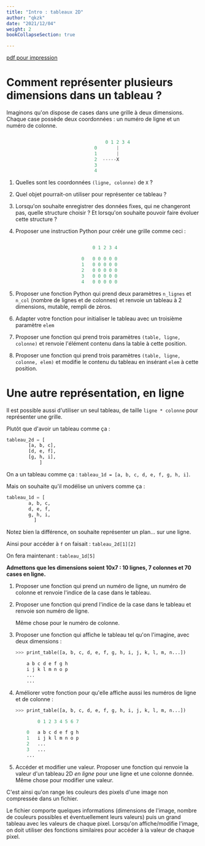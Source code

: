 ```yaml
---
title: "Intro : tableaux 2D"
author: "qkzk"
date: "2021/12/04"
weight: 2
bookCollapseSection: true

---
```


[pdf pour impression](./td_intro_2D.pdf)

# Comment représenter plusieurs dimensions dans un tableau ?

Imaginons qu'on dispose de cases dans une grille à deux dimensions.
Chaque case possède deux coordonnées : un numéro de ligne et un numéro de colonne.


```python

                                    0 1 2 3 4 
                                0       |
                                1       |
                                2  -----X 
                                3
                                4

```

1. Quelles sont les coordonnées `(ligne, colonne)` de `X` ?
2. Quel objet pourrait-on utiliser pour représenter ce tableau ?
3. Lorsqu'on souhaite enregistrer des données fixes, qui ne changeront pas, quelle structure
    choisir ? Et lorsqu'on souhaite pouvoir faire évoluer cette structure ?
4. Proposer une instruction Python pour créér une grille comme ceci :

    
    ```python

                                0 1 2 3 4 

                            0   0 0 0 0 0
                            1   0 0 0 0 0
                            2   0 0 0 0 0
                            3   0 0 0 0 0
                            4   0 0 0 0 0

    ```
5. Proposer une fonction Python qui prend deux paramètres `n_lignes` et `n_col` (nombre de lignes
    et de colonnes) et renvoie un tableau à 2 dimensions, mutable, rempli de zéros.
6. Adapter votre fonction pour initialiser le tableau avec un troisième paramètre `elem`
7. Proposer une fonction qui prend trois paramètres `(table, ligne, colonne)` et renvoie l'élément
    contenu dans la table à cette position.
8. Proposer une fonction qui prend trois paramètres `(table, ligne, colonne, elem)` et modifie
    le contenu du tableau en insérant `elem` à cette position.


# Une autre représentation, en ligne

Il est possible aussi d'utiliser un seul tableau, de taille `ligne * colonne` pour représenter
une grille. 

Plutôt que d'avoir un tableau comme ça :

```python
tableau_2d = [
        [a, b, c],
        [d, e, f],
        [g, h, i],
            ]
```

On a un tableau comme ça : `tableau_1d = [a, b, c, d, e, f, g, h, i]`.

Mais on souhaite qu'il modélise un univers comme ça :

```python
tableau_1d = [
        a, b, c,
        d, e, f,
        g, h, i,
          ]
```
Notez bien la différence, on souhaite représenter un plan... sur une ligne.

Ainsi pour accéder à `f` on faisait : `tableau_2d[1][2]`

On fera maintenant : `tableau_1d[5]`


**Admettons que les dimensions soient 10x7 : 10 lignes, 7 colonnes et 70 cases en ligne.**

1. Proposer une fonction qui prend un numéro de ligne, un numéro de colonne
    et renvoie l'indice de la case dans le tableau.
2. Proposer une fonction qui prend l'indice de la case dans le tableau
    et renvoie son numéro de ligne.

    Même chose pour le numéro de colonne.
3. Proposer une fonction qui affiche le tableau tel qu'on l'imagine, avec deux 
    dimensions :

    ```python
    >>> print_table([a, b, c, d, e, f, g, h, i, j, k, l, m, n...])

        a b c d e f g h
        i j k l m n o p
        ...
        ...

    ```
4. Améliorer votre fonction pour qu'elle affiche aussi les numéros de ligne
    et de colonne :


    ```python
    >>> print_table([a, b, c, d, e, f, g, h, i, j, k, l, m, n...])

            0 1 2 3 4 5 6 7

        0   a b c d e f g h
        1   i j k l m n o p
        2   ...
        3   ...
        ...

    ```
5. Accéder et modifier une valeur. Proposer une fonction qui renvoie
    la valeur d'un tableau 2D _en ligne_ pour une ligne et une colonne
    donnée. Même chose pour modifier une valeur.

C'est ainsi qu'on range les couleurs des pixels d'une image non compressée dans un fichier.

Le fichier comporte quelques informations (dimensions de l'image, nombre de couleurs
possibles et éventuellement leurs valeurs) puis un grand tableau avec les 
valeurs de chaque pixel. Lorsqu'on affiche/modifie l'image, on doit utiliser des fonctions
similaires pour accéder à la valeur de chaque pixel.
